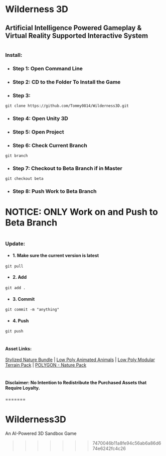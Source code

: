 # Wilderness 3D
## Artificial Intelligence Powered Gameplay & Virtual Reality Supported Interactive System
#
#
### Install: 
* ### Step 1: Open Command Line
* ### Step 2: CD to the Folder To Install the Game
* ### Step 3: 
```
git clone https://github.com/Tommy0814/Wilderness3D.git
```
* ### Step 4: Open Unity 3D
* ### Step 5: Open Project
* ### Step 6: Check Current Branch
```
git branch
```
* ### Step 7: Checkout to Beta Branch if in Master
```
git checkout beta
```
* ### Step 8: Push Work to Beta Branch
# NOTICE: ONLY Work on and Push to Beta Branch
#
### Update:
* #### 1. Make sure the current version is latest
```
git pull
```
* #### 2. Add 
```
git add .
```
* #### 3. Commit 
```
git commit -m "anything"
```
* #### 4. Push
```
git push
```
#
#
#### Asset Links:
[Stylized Nature Bundle](https://assetstore.unity.com/packages/3d/vegetation/trees/stylized-nature-bundle-135352)
|
[Low Poly Animated Animals](https://assetstore.unity.com/packages/3d/characters/animals/low-poly-animated-animals-93089)
|
[Low Poly Modular Terrain Pack](https://assetstore.unity.com/packages/3d/environments/low-poly-modular-terrain-pack-91558)
|
[POLYGON - Nature Pack](https://assetstore.unity.com/packages/3d/vegetation/trees/polygon-nature-pack-120152)
#
#

#### Disclaimer: No Intention to Redistribute the Purchased Assets that Require Loyalty.
=======
# Wilderness3D
An AI-Powered 3D Sandbox Game
>>>>>>> 7470046b11a8fe94c56ab6a86d674e6242fc4c26

